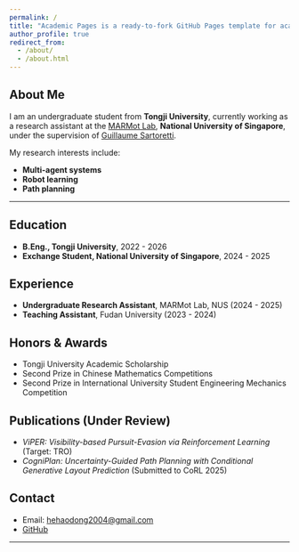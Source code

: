 ```yaml
---
permalink: /
title: "Academic Pages is a ready-to-fork GitHub Pages template for academic personal websites"
author_profile: true
redirect_from: 
  - /about/
  - /about.html
---
```


## About Me

I am an undergraduate student from **Tongji University**, currently working as a research assistant at the [MARMot Lab](https://www.marmotlab.org/), **National University of Singapore**, under the supervision of [Guillaume Sartoretti](https://cde.nus.edu.sg/me/staff/sartoretti-guillaume-a/).

My research interests include:
- **Multi-agent systems**
- **Robot learning**
- **Path planning**

---

## Education

- **B.Eng., Tongji University**, 2022 - 2026
- **Exchange Student, National University of Singapore**, 2024 - 2025

## Experience

- **Undergraduate Research Assistant**, MARMot Lab, NUS (2024 - 2025)
- **Teaching Assistant**, Fudan University (2023 - 2024)

## Honors & Awards

- Tongji University Academic Scholarship
- Second Prize in Chinese Mathematics Competitions
- Second Prize in International University Student Engineering Mechanics Competition

## Publications (Under Review)

- *ViPER: Visibility-based Pursuit-Evasion via Reinforcement Learning* (Target: TRO)
- *CogniPlan: Uncertainty-Guided Path Planning with Conditional Generative Layout Prediction* (Submitted to CoRL 2025)


## Contact

- Email: hehaodong2004@gmail.com
- [GitHub](https://github.com/HeHaodong2004)


---
